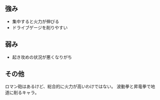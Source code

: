 ## 強み

- 集中すると火力が伸びる
- ドライブゲージを削りやすい

## 弱み

- 起き攻めの状況が悪くなりがち

## その他

ロマン砲はあるけど、総合的に火力が高いわけではない。
波動拳と昇竜拳で地道に削るキャラ。
